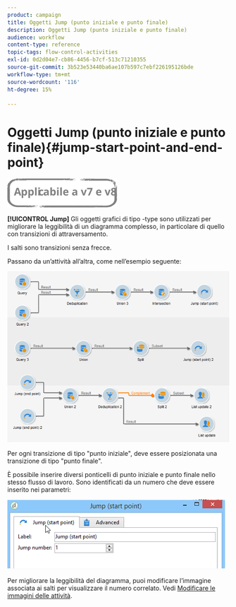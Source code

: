 ```yaml
---
product: campaign
title: Oggetti Jump (punto iniziale e punto finale)
description: Oggetti Jump (punto iniziale e punto finale)
audience: workflow
content-type: reference
topic-tags: flow-control-activities
exl-id: 0d2d04e7-cb86-4456-b7cf-513c71210355
source-git-commit: 3b523e53440ba6ae107b597c7ebf226195126bde
workflow-type: tm+mt
source-wordcount: '116'
ht-degree: 15%

---
```


# Oggetti Jump (punto iniziale e punto finale){#jump-start-point-and-end-point}

![](../../assets/common.svg)

**[!UICONTROL Jump]** Gli oggetti grafici di tipo -type sono utilizzati per migliorare la leggibilità di un diagramma complesso, in particolare di quello con transizioni di attraversamento.

I salti sono transizioni senza frecce.

Passano da un’attività all’altra, come nell’esempio seguente:

![](assets/s_user_segmentation_jump_sample.png)

Per ogni transizione di tipo &quot;punto iniziale&quot;, deve essere posizionata una transizione di tipo &quot;punto finale&quot;.

È possibile inserire diversi ponticelli di punto iniziale e punto finale nello stesso flusso di lavoro. Sono identificati da un numero che deve essere inserito nei parametri:

![](assets/s_user_segmentation_jump_in.png)

Per migliorare la leggibilità del diagramma, puoi modificare l’immagine associata ai salti per visualizzare il numero correlato. Vedi [Modificare le immagini delle attività](managing-activity-images.md).

